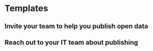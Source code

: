 # Templates

## Invite your team to help you publish open data

## Reach out to your IT team about publishing
